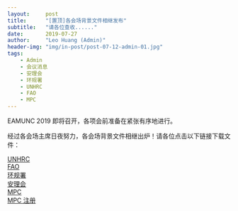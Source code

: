 ```yaml
---
layout:     post
title:      "[置顶]各会场背景文件相继发布"
subtitle:   "请各位查收......"
date:       2019-07-27
author:     "Leo Huang (Admin)"
header-img: "img/in-post/post-07-12-admin-01.jpg"
tags:
    - Admin
    - 会议消息
    - 安理会
    - 环规署
    - UNHRC
    - FAO
    - MPC
---
```


EAMUNC 2019 即将召开，各项会前准备在紧张有序地进行。  

经过各会场主席日夜努力，各会场背景文件相继出炉！请各位点击以下链接下载文件：

[UNHRC](https://efzmun.com/UNHRC.pdf)  
[FAO](https://efzmun.com/FAO.pdf)  
[环规署](https://efzmun.com/UNEP.pdf)  
[安理会](https://efzmun.com/UNSC.pdf)  
[MPC](https://efzmun.com/MPC.pdf)  
[MPC 注册](https://efzmun.com/docs1.pdf)
